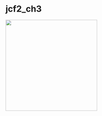 # jcf2_ch3

<img src="https://github.com/IamJayGondaliya/jcf2_ch3/assets/114161261/842d4a8b-b41c-4a3a-ae76-48a1d8858b73" width="300px">
